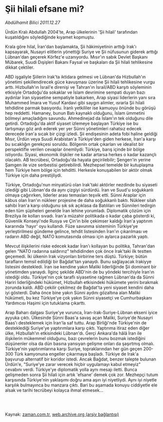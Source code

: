 # Şii hilali efsane mi?

*Abdülhamit Bilici 2011.12.27*

<td class="columnist-detail">
<p>Ürdün Kralı Abdullah 2004'te, Arap ülkelerinin 'Şii hilali' tarafından kuşatıldığını söylediğinde kıyamet kopmuştu.</p>
<p>
<div id="haberMetinDiv">
<p>Krala göre hilal, İran'dan başlamakta, Şii hâkimiyetinin arttığı Irak'ı kapsayarak, Nusayri elitlerin yönettiği Suriye ve Şii nüfusunun giderek arttığı Lübnan'dan geçerek Körfez'e uzanıyordu. Mısır'ın sabık Devlet Başkanı Mübarek, Suudi Dışişleri Bakanı Faysal ve başkaları da Şii hilali tehlikesine dikkat çektiler.
<p>ABD işgaliyle Şiilerin Irak'ta iktidara gelmesi ve Lübnan'da Hizbullah'ın yönetimi şekillendirecek güce kavuşması üzerine Şii hilali tehlikesine vurgu arttı. Hizbullah'ın İsrail'e direnişi ve Tahran'ın İsrail/ABD karşıtı söyleminin etkisiyle Ortadoğu'da sokaklar ve İslam devrimine sempati duyan bazı aydınlar İran siyasetine sempatiyle bakarken, Arap siyasi liderlerin yanı sıra Muhammed İmara ve Yusuf Kardavi gibi saygın alimler, ısrarla Şii hilali tehdidine parmak basıyordu. İranlı yetkililer ise kamuoyu önünde bu görüşü hep reddetti. Hamaney, bunun Batı kaynaklı olduğunu, İslam ümmetini bölmeyi amaçladığını savundu. Ahmedinejad da İslam'ın tek olduğunu dile getirdi. Ortadoğu'da aktif siyaset izlemeye başlayan Türkiye ise bu tartışmayı göz ardı ederek yer yer Sünni yönetimleri rahatsız edecek derecede İran'a sıcak bir çizgi izledi. Şii endişesinin adeta fobi haline geldiği Mısır, Ürdün veya Suudi Arabistan'a Türkiye'den giden herkese, İran'a karşı bu sıcaklığın gerekçesi soruldu. Bölgenin ortak çıkarları ve idealist bir perspektifle verilen cevaplar önemliydi: Türkiye, barış içinde bir bölge istiyordu. Siyasi, ekonomik ilişkiler ne kadar artarsa herkes o kadar kazançlı olacaktı. AB tecrübesi, Ortadoğu'da hayata geçirilebilir; Şengen'in yerine Şamgen ile vize serbestisi getirebilirdi. Mezhepsel temelde bir kutuplaşma hem Türkiye hem bölge için tehditti. Herkesle konuşabilen bir aktör olmak Türkiye için daha prestijliydi.
<p>Türkiye, Ortadoğu'nun minyatürü olan Irak'taki aktörler nezdinde bu siyaseti izlediği gibi Lübnan'da da aynı çizgiyi sürdürdü. İran ve Suud'u soğukkanlı olmaya çağırırken, liderler arası temasları teşvik etti. Sünni Araplar için kâbus olan İran'ın nükleer projesine de daha soğukkanlı baktı. Nükleer silah sahibi İran'a karşı olduğunu sık sık açıklasa da Batılıları ve Sünnileri tedirgin eden tüm şüpheleri genelde İran lehine yorumladı. Diplomatik çözüm için Brezilya ile kolları sıvadı. İran'a müzahir politikada o kadar çaba gösterdi ki, Güvenlik Konseyi'nde Rusya ve Çin'in bile çekimser kaldığı İran'a yaptırım kararında 'hayır' oyu kullandı. Füze savunma sisteminin Türkiye'ye yerleştirilmesi gündeme gelince, tehdit listesinden İran'ın çıkarılması ve radarın ABD değil, NATO komutasında olması için aylarca pazarlık yaptı.
<p>Mevcut ilişkilerini riske edecek kadar İran'ı kollayan bu politika, Tahran'dan gelen "NATO radarına saldırırız" tehdidinden çok önce Irak'taki ilk testten geçemedi. İki ülkenin Irak vizyonları birbirine ters düştü. Türkiye; bütün tarafların temsil edildiği bir Bağdat'tan yanaydı. Bunu sağlayacak Irakiyye listesini destekledi. İran ise kendine yakın Maliki liderliğinde Şii dominant bir yönetimden yanaydı. İlginç şekilde ABD'nin de bu yöndeki tercihiyle İran'ın istediği oldu. Türkiye'nin çok taraflı siyasetine rağmen Lübnan'da da Sünni Hariri liderliğindeki hükümet, Hizbullah etkisindeki hükümete yerini bırakmak zorunda kaldı. ABD çekilir çekilmez de Bağdat'ta yeni siyaset kendini daha iyi gösterdi. Daha önce bine yakın Sünni aydını gözaltına alan Maliki hükümeti, bu kez Türkiye'ye çok yakın Sünni siyasetçi ve Cumhurbaşkanı Yardımcısı Haşimi için tutuklama çıkarttı.
<p>Arap Baharı dalgası Suriye'ye vurunca, İran-Irak-Suriye-Lübnan ekseni iyice ayyuka çıktı. Ülkesinde Sünni Baas'a savaş açan Maliki, Suriye'de Nusayri Baas'ı desteklemek için İran'la saf tuttu. Arap Birliği'nde Türkiye'nin de desteklediği Suriye'ye yaptırımlara karşı çıktı. Yaptırıma itiraz eden diğer ülke, Hizbullah'ın etkisindeki Lübnan'dı. Gerçi Ankara'da hâlâ İran ile ilişkilerin mükemmel olduğunu, bazı çevrelerin bunu bozmak istediğini düşünenler olsa da dün basına yansıyan gelişme onları da şaşırtmış olmalı. Türkiye'nin yaptırımlarına karşı Suriye, topraklarından her gün geçen 200-300 Türk kamyonuna engeller çıkarmaya başladı. Türkiye de Irak'a başvurup alternatif bir koridor istedi. Ancak Bağdat, benzer talepte bulunan Ürdün'e, "Suriye'ye zarar verecek hiçbir uygulamayı kabul etmeyiz" cevabını verdi. Türkiye'ye diplomatik yolla aynı mesajı iletti. Bunca gelişmeden sonra Şii hilali için artık 'efsane' demek çok zor. Mezhepçi tutum karşısında Türkiye'nin yaklaşımı doğru ama aşırı iyi niyetliydi. Aynı iyi niyetle karşılık bulmayınca bu manzara çıktı. Bari bu aşamada konuyu ciddiyetle ele alsak ve tarihi tecrübeyi kolayca ihmal etmesek...</p></p></p></p></p></div>
</p>


<p><br>
		 </br></p></td>

Kaynak: [zaman.com.tr](http://zaman.com.tr/yazar.do?yazino=1220320), [web.archive.org (arşiv bağlantısı)](http://web.archive.org/web/20120112031242/http://zaman.com.tr:80/yazar.do?yazino=1220320)
